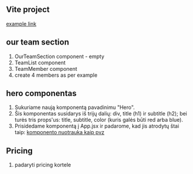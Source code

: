 ## Vite project

[example link ](https://preview.colorlib.com/#nitro)

## our team section

1. OurTeamSection component - empty
2. TeamList component 
3. TeamMember component
4. create 4 members as per example

##  hero componentas

1. Sukuriame naują komponentą pavadinimu "Hero".
2. Šis komponentas susidarys iš trijų dalių: div, title (h1) ir subtitle (h2); bei turės tris props'us: title, subtitle, color (kuris galės būti red arba blue).
3. Prisidedame komponentą į App.jsx ir padarome, kad jis atrodytų štai taip:
[komponento nuotrauka kaip pvz](https://prnt.sc/96RUxLAMm3LX)

## Pricing

1. padaryti pricing kortele